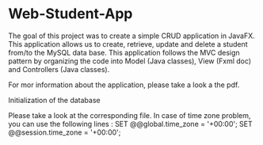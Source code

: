# Web-Student-App

The goal of this project was to create a simple CRUD application in JavaFX. This application allows us to create, retrieve, update and delete a student from/to the MySQL data base. This application follows the MVC design pattern by organizing the code into Model (Java classes), View (Fxml doc) and Controllers (Java classes).

For mor information about the application, please take a look a the pdf.


Initialization of the database

Please take a look at the corresponding file. In case of time zone problem, you can use the following lines : SET @@global.time_zone = '+00:00'; SET @@session.time_zone = '+00:00';
